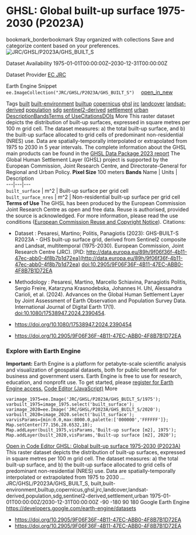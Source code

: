  
#  GHSL: Global built-up surface 1975-2030 (P2023A) 
bookmark_borderbookmark Stay organized with collections  Save and categorize content based on your preferences.
![JRC/GHSL/P2023A/GHS_BUILT_S](https://developers.google.com/earth-engine/datasets/images/JRC/JRC_GHSL_P2023A_GHS_BUILT_S_sample.png) 

Dataset Availability
    1975-01-01T00:00:00Z–2030-12-31T00:00:00Z 

Dataset Provider
     [ EC JRC ](https://ghsl.jrc.ec.europa.eu/ghs_buS2023.php) 

Earth Engine Snippet
     `    ee.ImageCollection("JRC/GHSL/P2023A/GHS_BUILT_S")   ` [ open_in_new ](https://code.earthengine.google.com/?scriptPath=Examples:Datasets/JRC/JRC_GHSL_P2023A_GHS_BUILT_S) 

Tags
     [built](https://developers.google.com/earth-engine/datasets/tags/built) [built-environment](https://developers.google.com/earth-engine/datasets/tags/built-environment) [builtup](https://developers.google.com/earth-engine/datasets/tags/builtup) [copernicus](https://developers.google.com/earth-engine/datasets/tags/copernicus) [ghsl](https://developers.google.com/earth-engine/datasets/tags/ghsl) [jrc](https://developers.google.com/earth-engine/datasets/tags/jrc) [landcover](https://developers.google.com/earth-engine/datasets/tags/landcover) [landsat-derived](https://developers.google.com/earth-engine/datasets/tags/landsat-derived) [population](https://developers.google.com/earth-engine/datasets/tags/population) [sdg](https://developers.google.com/earth-engine/datasets/tags/sdg) [sentinel2-derived](https://developers.google.com/earth-engine/datasets/tags/sentinel2-derived) [settlement](https://developers.google.com/earth-engine/datasets/tags/settlement) [urban](https://developers.google.com/earth-engine/datasets/tags/urban)
[Description](https://developers.google.com/earth-engine/datasets/catalog/JRC_GHSL_P2023A_GHS_BUILT_S#description)[Bands](https://developers.google.com/earth-engine/datasets/catalog/JRC_GHSL_P2023A_GHS_BUILT_S#bands)[Terms of Use](https://developers.google.com/earth-engine/datasets/catalog/JRC_GHSL_P2023A_GHS_BUILT_S#terms-of-use)[Citations](https://developers.google.com/earth-engine/datasets/catalog/JRC_GHSL_P2023A_GHS_BUILT_S#citations)[DOIs](https://developers.google.com/earth-engine/datasets/catalog/JRC_GHSL_P2023A_GHS_BUILT_S#dois) More
This raster dataset depicts the distribution of built-up surfaces, expressed in square metres per 100 m grid cell. The dataset measures: a) the total built-up surface, and b) the built-up surface allocated to grid cells of predominant non-residential (NRES) use. Data are spatially-temporally interpolated or extrapolated from 1975 to 2030 in 5 year intervals.
The complete information about the GHSL main products can be found in the [GHSL Data Package 2023 report](https://ghsl.jrc.ec.europa.eu/documents/GHSL_Data_Package_2023.pdf?t=1683540422)
The Global Human Settlement Layer (GHSL) project is supported by the European Commission, Joint Research Centre, and Directorate-General for Regional and Urban Policy.
**Pixel Size** 100 meters 
**Bands**
Name | Units | Description  
---|---|---  
`built_surface` | m^2 | Built-up surface per grid cell  
`built_surface_nres` | m^2 | Non-residential built-up surface per grid cell  
**Terms of Use**
The GHSL has been produced by the European Commission Joint Research Centre as open and free data. Reuse is authorised, provided the source is acknowledged. For more information, please read the use conditions ([European Commission Reuse and Copyright Notice](https://ec.europa.eu/info/legal-notice_en)).
Citations:
  * Dataset : Pesaresi, Martino; Politis, Panagiotis (2023): GHS-BUILT-S R2023A - GHS built-up surface grid, derived from Sentinel2 composite and Landsat, multitemporal (1975-2030). European Commission, Joint Research Centre (JRC). [PID: http://data.europa.eu/89h/9f06f36f-4b11-47ec-abb0-4f8b7b1d72ea](http://data.europa.eu/89h/9f06f36f-4b11-47ec-abb0-4f8b7b1d72ea) [doi:10.2905/9F06F36F-4B11-47EC-ABB0-4F8B7B1D72EA](https://doi.org/10.2905/9F06F36F-4B11-47EC-ABB0-4F8B7B1D72EA)
  * Methodology : Pesaresi, Martino, Marcello Schiavina, Panagiotis Politis, Sergio Freire, Katarzyna Krasnodebska, Johannes H. Uhl, Alessandra Carioli, et al. (2024). Advances on the Global Human Settlement Layer by Joint Assessment of Earth Observation and Population Survey Data. International Journal of Digital Earth 17(1). [doi:10.1080/17538947.2024.2390454](https://doi.org/10.1080/17538947.2024.2390454).


  * [ https://doi.org/10.1080/17538947.2024.2390454 ](https://doi.org/10.1080/17538947.2024.2390454)
  * [ https://doi.org/10.2905/9F06F36F-4B11-47EC-ABB0-4F8B7B1D72EA ](https://doi.org/10.2905/9F06F36F-4B11-47EC-ABB0-4F8B7B1D72EA)


### Explore with Earth Engine
**Important:** Earth Engine is a platform for petabyte-scale scientific analysis and visualization of geospatial datasets, both for public benefit and for business and government users. Earth Engine is free to use for research, education, and nonprofit use. To get started, please [register for Earth Engine access.](https://console.cloud.google.com/earth-engine)
[Code Editor (JavaScript)](https://developers.google.com/earth-engine/datasets/catalog/JRC_GHSL_P2023A_GHS_BUILT_S#code-editor-javascript-sample) More
```
varimage_1975=ee.Image('JRC/GHSL/P2023A/GHS_BUILT_S/1975');
varbuilt_1975=image_1975.select('built_surface');
varimage_2020=ee.Image('JRC/GHSL/P2023A/GHS_BUILT_S/2020');
varbuilt_2020=image_2020.select('built_surface');
varvisParams={min:0.0,max:8000.0,palette:['000000','FFFFFF']};
Map.setCenter(77.156,28.6532,10);
Map.addLayer(built_1975,visParams,'Built-up surface [m2], 1975');
Map.addLayer(built_2020,visParams,'Built-up surface [m2], 2020');
```
[ Open in Code Editor ](https://code.earthengine.google.com/?scriptPath=Examples:Datasets/JRC/JRC_GHSL_P2023A_GHS_BUILT_S)
[ GHSL: Global built-up surface 1975-2030 (P2023A) ](https://developers.google.com/earth-engine/datasets/catalog/JRC_GHSL_P2023A_GHS_BUILT_S)
This raster dataset depicts the distribution of built-up surfaces, expressed in square metres per 100 m grid cell. The dataset measures: a) the total built-up surface, and b) the built-up surface allocated to grid cells of predominant non-residential (NRES) use. Data are spatially-temporally interpolated or extrapolated from 1975 to 2030 …
JRC/GHSL/P2023A/GHS_BUILT_S, built,built-environment,builtup,copernicus,ghsl,jrc,landcover,landsat-derived,population,sdg,sentinel2-derived,settlement,urban 
1975-01-01T00:00:00Z/2030-12-31T00:00:00Z
-90 -180 90 180 
Google Earth Engine
https://developers.google.com/earth-engine/datasets
  * [ https://doi.org/10.2905/9F06F36F-4B11-47EC-ABB0-4F8B7B1D72EA ](https://doi.org/https://ghsl.jrc.ec.europa.eu/ghs_buS2023.php)
  * [ https://doi.org/10.2905/9F06F36F-4B11-47EC-ABB0-4F8B7B1D72EA ](https://doi.org/https://developers.google.com/earth-engine/datasets/catalog/JRC_GHSL_P2023A_GHS_BUILT_S)


